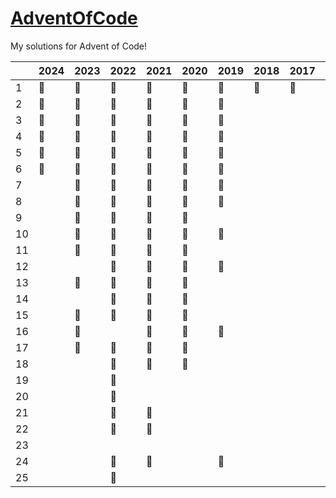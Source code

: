 # <a href="https://adventofcode.com/">AdventOfCode</a>

My solutions for Advent of Code!

|    | 2024 | 2023 | 2022 | 2021 | 2020 | 2019 | 2018 | 2017 | 2016 | 2015 
|----|------|------|------|------|------|------|------|------|------|------
| 1  |  🥇  |  🥇  |  🥇  |  🥇  |  🥇  |  🥇  |  🥈  |  🥈  |  🥇  |  🥇  
| 2  |  🥇  |  🥇  |  🥇  |  🥇  |  🥇  |  🥇  |      |      |      |  🥇  
| 3  |  🥇  |  🥇  |  🥇  |  🥇  |  🥇  |  🥇  |      |      |      |  🥇  
| 4  |  🥇  |  🥇  |  🥇  |  🥇  |  🥇  |  🥇  |      |      |      |  🥇  
| 5  |  🥇  |  🥇  |  🥇  |  🥇  |  🥇  |  🥇  |      |      |      |  🥇  
| 6  |  🥇  |  🥇  |  🥇  |  🥇  |  🥇  |  🥈  |      |      |      |  🥇  
| 7  |      |  🥇  |  🥇  |  🥇  |  🥇  |  🥈  |      |      |      |      
| 8  |      |  🥇  |  🥇  |  🥇  |  🥇  |  🥇  |      |      |      |      
| 9  |      |  🥇  |  🥇  |  🥇  |  🥇  |      |      |      |      |      
| 10 |      |  🥇  |  🥇  |  🥇  |  🥇  |  🥇  |      |      |      |      
| 11 |      |  🥇  |  🥇  |  🥇  |  🥇  |      |      |      |      |      
| 12 |      |      |  🥇  |  🥇  |  🥇  |  🥈  |      |      |      |      
| 13 |      |  🥈  |  🥇  |  🥇  |  🥇  |      |      |      |      |      
| 14 |      |      |  🥇  |  🥇  |  🥈  |      |      |      |      |      
| 15 |      |  🥇  |  🥇  |  🥇  |  🥈  |      |      |      |      |      
| 16 |      |  🥇  |      |  🥇  |  🥈  |  🥈  |      |      |      |      
| 17 |      |  🥇  |  🥈  |  🥇  |  🥇  |      |      |      |      |      
| 18 |      |      |  🥇  |  🥇  |  🥇  |      |      |      |      |      
| 19 |      |      |  🥇  |      |      |      |      |      |      |      
| 20 |      |      |  🥇  |      |      |      |      |      |      |      
| 21 |      |      |  🥇  |  🥇  |      |      |      |      |      |      
| 22 |      |      |  🥈  |  🥇  |      |      |      |      |      |      
| 23 |      |      |      |      |      |      |      |      |      |      
| 24 |      |      |  🥇  |  🥈  |      |  🥈  |      |      |      |      
| 25 |      |      |  🥈  |      |      |      |      |      |      |      